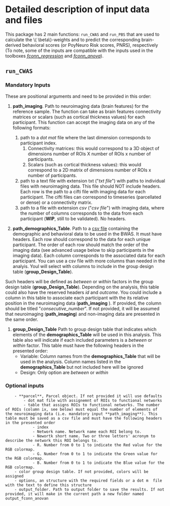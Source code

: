 <script type="text/javascript"
        src="https://cdnjs.cloudflare.com/ajax/libs/mathjax/2.7.0/MathJax.js?config=TeX-AMS_CHTML"></script>
# Detailed description of input data and files

This package has 2 main functions: `run_CWAS` and `run_PBS` that are used to calculate the \\( \beta\\)-weights and to predict the corresponding brain-derived behavioral scores (or PoyNeuro Risk scores, PNRS), respectively (To note, some of the inputs are compatible with the inputs used in the toolboxes [*fconn_regression*](https://fconn-regression.readthedocs.io/en/latest/) and [*fconn_anova*](https://fconn-anova.readthedocs.io/en/latest/)).

## `run_CWAS`
### Mandatory Inputs 
These are positional arguments and need to be provided in this order:

1. **path_imaging**. Path to neuroimaging data (brain features) for the reference sample. The function can take as brain features connectivity matrices or scalars (such as cortical thickness values) for each participant. This function can accept the imaging data on any of the following formats:
    1. path to a *dot mat* file where the last dimension corresponds to participant index. 
        1. Connectivity matrices: this would correspond to a 3D object of dimensions number of ROIs X number of ROIs x number of participants.
        1. Scalars (such as cortical thickness values): this would correspond to a 2D matrix of dimensions number of ROIs x number of participants.
    2. path to a text file with extension txt ("*txt file*") with paths to individual files with neuroimaging data. This file should NOT include headers. Each row is the path to a cifti file with imaging data for each participant. The cifti files can correspond to timeseries (parcellated or dense) or a connectivity matrix. 
    3. path to a file with extension *csv* ("*csv file*") with imaging data, where the number of columns corresponds to the data from each participant (**WIP**, still to be validated). No headers.

        
2. **path_demographics_Table**. Path to a [csv file](https://en.wikipedia.org/wiki/Comma-separated_values) containing the demographic and behavioral data to be used in the BWAS. 
It must have headers. 
Each row should correspond to the data for each unique participant. 
The order of each row should match the order of the imaging data (see advanced usage below to skip participants in the imaging data).
Each column corresponds to the associated data for each participant.
You can use a csv file with more columns than needed in the analyis. 
Youl will select with columns to include in the group design table (**group_Design_Table**).

Such headers will be defined as *between* or *within* factors in the group design table (**group_Design_Table**). Depending on the analysis, this table could also have the reserved headers *id* and *outcome*. You could include a column in this table to associate each participant with the its relative position in the neuroimaging data (**path_imaging** ). If provided, the column should be titled "*consecutive_number*". If not provided, it will be assumed that neuroimaging (**path_imaging**) and non-imaging data are presented in the same order.
1. **group_Design_Table** Path to group design table that indicates which elements of the **demographics_Table** will be used in this analysis. This table also will indicate if each included parameters is a *between* or *within* factor. This table must have the following headers in the presented order:
    - Variable: Column names from the **demographics_Table** that will be used in the analysis. Column names listed in the **demographics_Table** but not included here will be ignored
    - Design: Only option are *between* or *within*

### Optional inputs
        - **parcel**, Parcel object. If not provided it will use defaults
            - dot mat file with assignemnt of ROIs to functional networks
            - table that assigns ROIs to functional networks. The number of ROIs (column ix, see below) must equal the number of elements of the neuroimaging data (i.e. mandatory input **path_imaging**). This table must be saved as a csv file and must have the following headers in the presented order
                - index
                - Network name. Network name each ROI belong to.
                - Newortk short name. Two or three letters' acronym to describe the network this ROI belongs to.
                - R. Number from 0 to 1 to indicate the Red value for the RGB colormap.
                - G. Number from 0 to 1 to indicate the Green value for the RGB colormap.
                - B. Number from 0 to 1 to indicate the Blue value for the RGB colormap.
        - color group design table. If not provided, colors will be assigned 
        - options, an structure with the required fields or a dot m  file with the text to define this structure
        - output_folder. Path to output folder to save the results. If not provided, it will make in the current path a new folder named output_fconn_anovan



